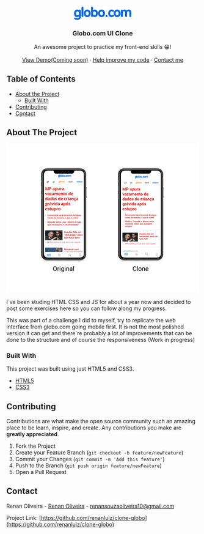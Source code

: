 
<!-- PROJECT LOGO -->
<br />
<p align="center">
  <a href="https://github.com/othneildrew/Best-README-Template">
    <img src="assets/img/logo.png" alt="Logo" width="150">
  </a>

  <h3 align="center">Globo.com UI Clone</h3>

  <p align="center">
    An awesome project to practice my front-end skills 😁!
    <br />
    <br />
    <a href="#">View Demo(Coming soon)</a>
    ·
    <a href="#contributing">Help improve my code</a>
        ·
    <a href="#contact">Contact me</a>
  </p>
</p>


<!-- TABLE OF CONTENTS -->
## Table of Contents

* [About the Project](#about-the-project)
  * [Built With](#built-with)
* [Contributing](#contributing)
* [Contact](#contact)




<!-- ABOUT THE PROJECT -->
## About The Project


<img src='/assets/img/comparison.png'>

I´ve been studing HTML CSS and JS for about a year now and decided to post some exercises here so you can follow along my progress. 

This was part of a challenge I did to myself, try to replicate the web interface from globo.com going mobile first.
It is not the most polished version it can get and there´re probably a lot of improvements that can be done to the structure and of course the responsiveness (Work in progress)

### Built With
This project was built using just HTML5 and CSS3.
* [HTML5](https://developer.mozilla.org/pt-BR/docs/Web/HTML/HTML5)
* [CSS3](https://developer.mozilla.org/pt-BR/docs/Archive/CSS3)

<!-- CONTRIBUTING -->
## Contributing

Contributions are what make the open source community such an amazing place to be learn, inspire, and create. Any contributions you make are **greatly appreciated**.

1. Fork the Project
2. Create your Feature Branch (`git checkout -b feature/newFeature`)
3. Commit your Changes (`git commit -m 'Add this feature'`)
4. Push to the Branch (`git push origin feature/newFeature`)
5. Open a Pull Request


<!-- CONTACT -->
## Contact

Renan Oliveira - [Renan Oliveira](tiny.cc/renanoliveira) - renansouzaoliveira10@gmail.com

Project Link: [https://github.com/renanluiz/clone-globo](https://github.com/renanluiz/clone-globo)

